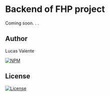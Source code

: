 # Backend of FHP project

Coming soon. . .

## Author

Lucas Valente

[![NPM](https://img.shields.io/badge/LinkedIn-0077B5?style=for-the-badge&logo=linkedin&logoColor=white)](https://www.linkedin.com/in/lucas-valentee/)

## License

[![License](https://img.shields.io/badge/License-MIT-<COLOR>.svg)](https://github.com/lucasvalentee/cars-api/blob/master/LICENSE.md)
